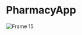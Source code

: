 # PharmacyApp

![Frame 15](https://github.com/user-attachments/assets/6576d3a5-f3a1-40d2-81d5-779752890c18)
